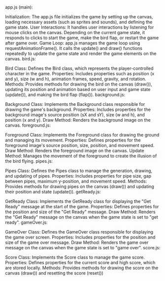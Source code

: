 app.js (main):

Initialization: The app.js file initializes the game by setting up the canvas, loading necessary assets (such as sprites and sounds), and defining the game state.
User Interactions: It handles user interactions by listening for mouse clicks on the canvas. Depending on the current game state, it responds to clicks to start the game, make the bird flap, or restart the game after game over.
Game Loop: app.js manages the game loop using requestAnimationFrame(). It calls the update() and draw() functions repeatedly to update the game state and render the game elements on the canvas.
bird.js:

Bird Class: Defines the Bird class, which represents the player-controlled character in the game.
Properties: Includes properties such as position (x and y), size (w and h), animation frames, speed, gravity, and rotation.
Methods: Provides methods for drawing the bird on the canvas (draw()), updating its position and animation based on user input and game state (update()), and making the bird flap (flap()).
background.js:

Background Class: Implements the Background class responsible for drawing the game's background.
Properties: Includes properties for the background image's source position (sX and sY), size (w and h), and position (x and y).
Draw Method: Renders the background image on the canvas.
foreground.js:

Foreground Class: Implements the Foreground class for drawing the ground and managing its movement.
Properties: Defines properties for the foreground image's source position, size, position, and movement speed.
Draw Method: Renders the foreground image on the canvas.
Update Method: Manages the movement of the foreground to create the illusion of the bird flying.
pipes.js:

Pipes Class: Defines the Pipes class to manage the generation, drawing, and updating of pipes.
Properties: Includes properties for pipe size, gap between pipes, maximum y-position, and movement speed.
Methods: Provides methods for drawing pipes on the canvas (draw()) and updating their position and state (update()).
getReady.js:

GetReady Class: Implements the GetReady class for displaying the "Get Ready" message at the start of the game.
Properties: Defines properties for the position and size of the "Get Ready" message.
Draw Method: Renders the "Get Ready" message on the canvas when the game state is set to "get ready".
gameOver.js:

GameOver Class: Defines the GameOver class responsible for displaying the game over screen.
Properties: Includes properties for the position and size of the game over message.
Draw Method: Renders the game over message on the canvas when the game state is set to "game over".
score.js:

Score Class: Implements the Score class to manage the game score.
Properties: Defines properties for the current score and high score, which are stored locally.
Methods: Provides methods for drawing the score on the canvas (draw()) and resetting the score (reset())
